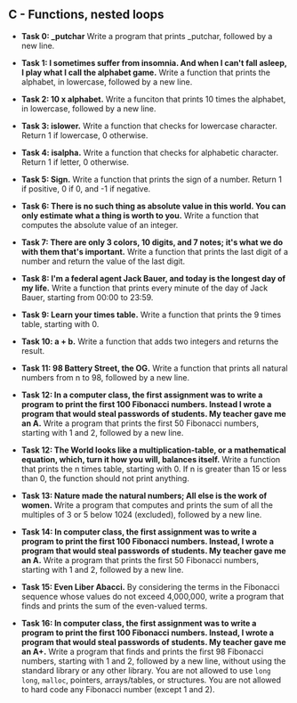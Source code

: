 ## C - Functions, nested loops

- **Task 0: \_putchar** Write a program that prints \_putchar, followed by a new line.
- **Task 1: I sometimes suffer from insomnia. And when I can't fall asleep, I play what I call the alphabet game.** Write a function that prints the alphabet, in lowercase, followed by a new line.
- **Task 2: 10 x alphabet.** Write a funciton that prints 10 times the alphabet, in lowercase, followed by a new line.
- **Task 3: islower.** Write a function that checks for lowercase character. Return 1 if lowercase, 0 otherwise.
- **Task 4: isalpha.** Write a function that checks for alphabetic character. Return 1 if letter, 0 otherwise.
- **Task 5: Sign.** Write a function that prints the sign of a number. Return 1 if positive, 0 if 0, and -1 if negative.
- **Task 6: There is no such thing as absolute value in this world. You can only estimate what a thing is worth to you.** Write a function that computes the absolute value of an integer.
- **Task 7: There are only 3 colors, 10 digits, and 7 notes; it's what we do with them that's important.** Write a function that prints the last digit of a number and return the value of the last digit.
- **Task 8: I'm a federal agent Jack Bauer, and today is the longest day of my life.** Write a function that prints every minute of the day of Jack Bauer, starting from 00:00 to 23:59.
- **Task 9: Learn your times table.** Write a function that prints the 9 times table, starting with 0.
- **Task 10: a + b.** Write a function that adds two integers and returns the result.
- **Task 11: 98 Battery Street, the OG.** Write a function that  prints all natural numbers from n to 98, followed by a new line.
- **Task 12: In a computer class, the first assignment was to write a program to print the first 100 Fibonacci numbers. Instead I wrote a program that would steal passwords of students. My teacher gave me an A.** Write a program that prints the first 50 Fibonacci numbers, starting with 1 and 2, followed by a new line.

- **Task 12: The World looks like a multiplication-table, or a mathematical equation, which, turn it how you will, balances itself.** Write a function that prints the n times table, starting with 0. If n is greater than 15 or less than 0, the function should not print anything.
- **Task 13: Nature made the natural numbers; All else is the work of women.** Write a program that computes and prints the sum of all the multiples of 3 or 5 below 1024 (excluded), followed by a new line.
- **Task 14: In computer class, the first assignment was to write a program to print the first 100 Fibonacci numbers. Instead, I wrote a program that would steal passwords of students. My teacher gave me an A.** Write a program that prints the first 50 Fibonacci numbers, starting with 1 and 2, followed by a new line.
- **Task 15: Even Liber Abacci.** By considering the terms in the Fibonacci sequence whose values do not exceed 4,000,000, write a program that finds and prints the sum of the even-valued terms.
- **Task 16: In computer class, the first assignment was to write a program to print the first 100 Fibonacci numbers. Instead, I wrote a program that would steal passwords of students. My teacher gave me an A+.** Write a program that finds and prints the first 98 Fibonacci numbers, starting with 1 and 2, followed by a new line, without using the standard library or any other library. You are not allowed to use `long long`, `malloc`, pointers, arrays/tables, or structures. You are not allowed to hard code any Fibonacci number (except 1 and 2).
